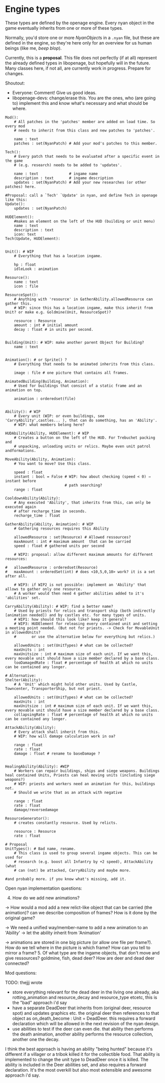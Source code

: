 Engine types
============

These types are defined by the openage engine. Every nyan object in the game
eventually inherits from one or more of these types.

Normally, you'd store one or more *NyanObject*s in a `.nyan` file, but these
are defined in the engine, so they're here only for an overview for us human beings (like me, *beep blop*).

Currently, this is a **proposal**.
This file does not perfectly (if at all) represent the already defined types in
libopenage, but hopefully will in the future. Many classes here, if not all,
are currently work in progress. Prepare for changes.

Shoutout:
* Everyone: Comment! Give us good ideas.
* libopenage-devs: change/erase this. You are the ones, who (are going to)
implement this and know what's necessary and what should be where.

```
Mod():
	# All patches in the 'patches' member are added on load time. So every mod
	# needs to inherit from this class and new patches to 'patches'.

	name : text
	patches : set(NyanPatch) # Add your mod's patches to this member.

Tech():
	# Every patch that needs to be evaluated after a specific event in the game
	# (e.g. research) needs to be added to 'updates'.

	name : text              # ingame name
	description : text       # ingame description
	updates : set(NyanPatch) # Add your new researches (or other patches) here.

#Proposal: call a `Tech' `Update' in nyan, and define Tech in openage like this:
Update():
	updates : set(NyanPatch)

HUDElement():
	#makes an element on the left of the HUD (building or unit menu)
	name : text
	description : text
	icon: text
Tech(Update, HUDElement):


Unit(): # WIP
	# Everything that has a location ingame.

	hp : float
	idleLook : animation

Resource():
	name : text
	icon : file

ResourceSpot():
	# Anything with 'resource' in GatherAbility.allowedResource can gather this.
	# WIP: since this has a location ingame, make this inherit from Unit? or make e.g. Goldmine(Unit, ResourceSpot)?

	resource : Resource
	amount : int # initial amount
	decay : float # in units per second.


Building(Unit): # WIP: make another parent Object for Building?
	name : text


Animation(): # or Sprite() ?
	# Everything that needs to be animated inherits from this class.

	image : file # one picture that contains all frames.

AnimatedBuilding(Building, Animation):
	# Used for buildings that consist of a static frame and an animation on top.

	animation : orderedset(file)


Ability(): # WIP
	# Every unit (WIP: or even buildings, see 'CarryAbility',castles... ), that can do something, has an 'Ability'.
	# WIP: what members belong here?

HUDAbility(Ability, HUDElement): # WIP
	# Creates a button on the left of the HUD. For Trebuchet packing and
	# unpacking, unloading units or relics. Maybe even unit patrol andformations.

MoveAbility(Ability, Animation):
	# You want to move? Use this class.

	speed : float
	instant : bool = False # WIP: how about checking (speed < 0) ⇒ instant before
	                       # path searching?
	range : float

CooldownAbility(Ability):
	# Any executed 'Ability', that inherits from this, can only be executed again
	# after recharge_time in seconds.
	recharge_time : float

GatherAbility(Ability, Animation): # WIP
	# Gathering resources requires this Ability

	allowedResource : set(Resource) # Allowed ressources?
	maxAmount : int # maximum amount  that can be carried
	speed : float # gathered units per second

	# WIP2: proposal: allow different maximum amounts for different resources:

#	allowedResource : orderedset(Resource)
#	maxAmount : orderedSet(int) # does <10,5,0,10> work? it is a set after all.

	# WIP3: if WIP2 is not possible: implement an 'Ability' that allows to gather only one resource.
	# A worker would then need 4 gather abilities added to it's 'abilities' set.

CarryAbility(Ability): # WIP: find a better name?
	# Used by priests for relics and transport ship (both indirectly [animation needed]) and by castles etc. for many types of units.
	# WIP1: how should this look like? keep it general?
	# WIP3: HUDElement for releasing every contained unit and setting a meeting point needed. (But not for priests. -> Check for MovableUnit in allowedUnits?
	#       or use the alternative below for everything but relics.)

	allowedUnits : set(UnitTypes) # what can be collected?
	maxUnits : int
	maxUnitsize : int # maximum size of each unit. If we want this, every movable unit should have a size member declared by a base class.
	tooDamagedRate : float # percentage of health at which no units can be contained any longer.

# Alternative:
Shelter(Ability):
	# A 'Unit' which might hold other units. Used by Castle, Towncenter, TransporterShip, but not priest.

	allowedUnits : set(UnitTypes) # what can be collected?
	maxUnits : int
	maxUnitsize : int # maximum size of each unit. If we want this, every movable unit should have a size member declared by a base class.
	collapsingRate : float # percentage of health at which no units can be contained any longer.

AttackAbility(Ability):
	# Every attack shall inherit from this.
	# WIP: how will damage calculation work in oa?

	range : float
	rate : float
	damage : float # rename to baseDamage ?


HealingAbility(Ability): #WIP
	# Workers can repair buildings, ships and siege weapons. Buildings heal contained Units, Priests can heal moving units (including siege weapons?)
	# WIP: priests and workers need an animation for this, buildings not.
	# Should we write that as an attack with negative

	range : float
	rate : float
	damage/reversedamage

ResourceGenerator():
	# creates constantly resource. Used by relicts.

	resource : Resource
	rate : float

# Proposal
UnitTypes(): # Bad name, rename.
	# This class is used to group several ingame objects. This can be used for
	# research (e.g. boost all Infantry by +2 speed), AttackAbility (what
	# can (not) be attacked, CarryAbility and maybe more.

#and probably more. if you know what's missing, add it.

```

Open nyan implementation questions:

4. How do we add new animations?

  -> How would a mod add a new relict-like object that can be carried (the animation)? can we describe composition of frames? How is it done by the original game?

  -> We need a unified way/member-name to add a new animation to an 'Ability' -> let the ability inherit from 'Animation'

  -> animations are stored in one big picture (or allow one file per frame?). How do we tell where in the picture is which frame? How can you tell to mirror a frame?
5. Of what type are the ingame objects, that don't move and give ressources? goldmine, fish, dead deer? How are deer and dead deer connected?

Mod questions:

TODO:
	thejjj wrote
* store everything relevant for the dead deer in the living one already, aka rotting_animation and resource_decay and resource_type etcetc, this is the "bad" approach i'd say
*  have a separate DeadDeer that inherits from (original deer, resource spot) and updates graphics etc. the original deer then references to that object as on_death_become : Unit = DeadDeer. this requires a forward declaration which will be allowed in the next revision of the nyan design.
* use abilities to test if the deer can even die. that ability then performs the death animation, another ability performs the resource collection, another one the decay.

I think the best approach is having an ability "being hunted" because it's different if a villager or a tribok killed it for the collectible food. That ability is implemented to change the unit type to DeadDeer once it is killed. The ability is included in the Deer abilities set, and also requires a forward declaration. It's the most overkill but also most extensible and awesome approach i'd say.
